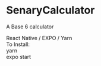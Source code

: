 # SenaryCalculator
A Base 6 calculator

React Native / EXPO / Yarn
<br>
To Install:
<br>
yarn
<br>
expo start
